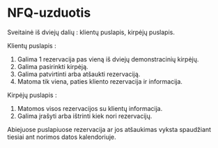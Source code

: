 # NFQ-uzduotis

Sveitainė iš dviejų dalių : klientų puslapis, kirpėjų puslapis.

Klientų puslapis :
  1. Galima 1 rezervacija pas vieną iš dviejų demonstracinių kirpėjų.
  2. Galima pasirinkti kirpėją.
  3. Galima patvirtinti arba atšaukti rezervaciją.
  4. Matoma tik viena, paties kliento rezervacija ir informacija.
  
 Kirpėjų puslapis :
  1. Matomos visos rezervacijos su klientų informacija.
  1. Galima įrašyti arba ištrinti kiek nori rezervacijų.
  
Abiejuose puslapiuose rezervacija ar jos atšaukimas vyksta spaudžiant tiesiai ant norimos datos kalendoriuje.
